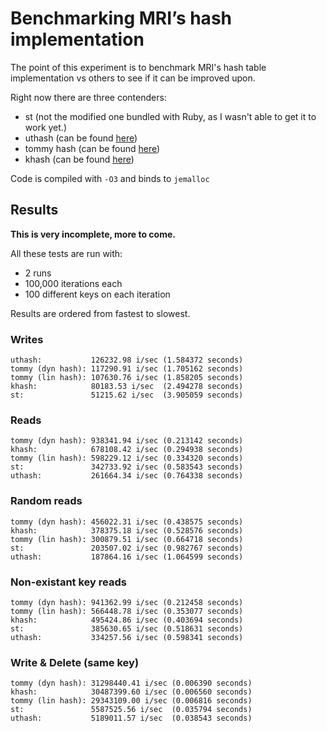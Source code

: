 # Benchmarking MRI’s hash implementation

The point of this experiment is to benchmark MRI's hash table implementation vs others to see if it can be improved upon.

Right now there are three contenders:

- st (not the modified one bundled with Ruby, as I wasn't able to get it to work yet.)
- uthash (can be found [here](https://github.com/troydhanson/uthash))
- tommy hash (can be found [here](http://tommyds.sourceforge.net))
- khash (can be found [here](https://github.com/attractivechaos/klib/blob/master/khash.h))

Code is compiled with `-O3` and binds to `jemalloc`

## Results

__This is very incomplete, more to come.__

All these tests are run with:
- 2 runs
- 100,000 iterations each
- 100 different keys on each iteration

Results are ordered from fastest to slowest.

### Writes

```
uthash:           126232.98 i/sec (1.584372 seconds)
tommy (dyn hash): 117290.91 i/sec (1.705162 seconds)
tommy (lin hash): 107630.76 i/sec (1.858205 seconds)
khash:            80183.53 i/sec  (2.494278 seconds)
st:               51215.62 i/sec  (3.905059 seconds)
```

### Reads

```
tommy (dyn hash): 938341.94 i/sec (0.213142 seconds)
khash:            678108.42 i/sec (0.294938 seconds)
tommy (lin hash): 598229.12 i/sec (0.334320 seconds)
st:               342733.92 i/sec (0.583543 seconds)
uthash:           261664.34 i/sec (0.764338 seconds)
```

### Random reads

```
tommy (dyn hash): 456022.31 i/sec (0.438575 seconds)
khash:            378375.18 i/sec (0.528576 seconds)
tommy (lin hash): 300879.51 i/sec (0.664718 seconds)
st:               203507.02 i/sec (0.982767 seconds)
uthash:           187864.16 i/sec (1.064599 seconds)
```

### Non-existant key reads

```
tommy (dyn hash): 941362.99 i/sec (0.212458 seconds)
tommy (lin hash): 566448.78 i/sec (0.353077 seconds)
khash:            495424.86 i/sec (0.403694 seconds)
st:               385630.65 i/sec (0.518631 seconds)
uthash:           334257.56 i/sec (0.598341 seconds)
```

### Write & Delete (same key)

```
tommy (dyn hash): 31298440.41 i/sec (0.006390 seconds)
khash:            30487399.60 i/sec (0.006560 seconds)
tommy (lin hash): 29343109.00 i/sec (0.006816 seconds)
st:               5587525.56 i/sec  (0.035794 seconds)
uthash:           5189011.57 i/sec  (0.038543 seconds)
```
